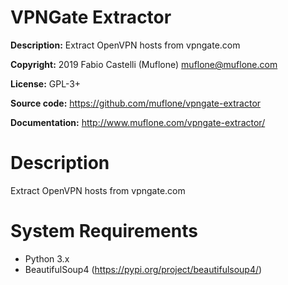 # VPNGate Extractor

**Description:** Extract OpenVPN hosts from vpngate.com

**Copyright:** 2019 Fabio Castelli (Muflone) <muflone@muflone.com>

**License:** GPL-3+

**Source code:** https://github.com/muflone/vpngate-extractor

**Documentation:** http://www.muflone.com/vpngate-extractor/

# Description

Extract OpenVPN hosts from vpngate.com

# System Requirements

* Python 3.x
* BeautifulSoup4 (<https://pypi.org/project/beautifulsoup4/>)

